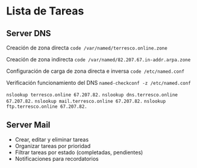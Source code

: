 # Lista de Tareas

## Server DNS

Creación de zona directa
`code /var/named/terresco.online.zone`

Creación de zona indirecta
`code /var/named/82.207.67.in-addr.arpa.zone`

Configuración de carga de zona directa e inversa
`code /etc/named.conf`

Verificación funcionamiento del DNS
`named-checkconf -z /etc/named.conf`

`nslookup terresco.online 67.207.82.`
`nslookup dns.terresco.online 67.207.82.`
`nslookup mail.terresco.online 67.207.82.`
`nslookup ftp.terresco.online 67.207.82.`


## Server Mail

- Crear, editar y eliminar tareas
- Organizar tareas por prioridad
- Filtrar tareas por estado (completadas, pendientes)
- Notificaciones para recordatorios


